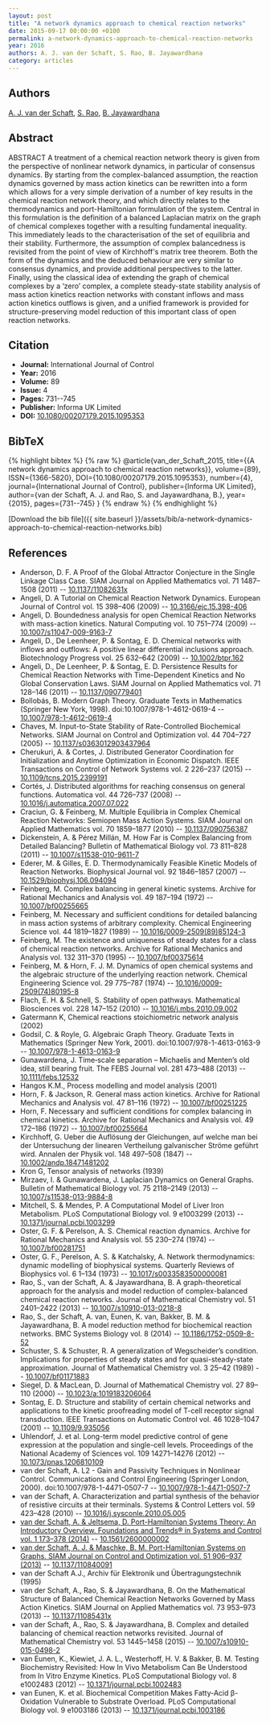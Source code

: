 ```yaml
---
layout: post
title: "A network dynamics approach to chemical reaction networks"
date: 2015-09-17 00:00:00 +0100
permalink: a-network-dynamics-approach-to-chemical-reaction-networks
year: 2016
authors: A. J. van der Schaft, S. Rao, B. Jayawardhana
category: articles
---
```

 
## Authors
[A. J. van der Schaft](authors/arjan-van-der-schaft), [S. Rao](authors/s-rao), [B. Jayawardhana](authors/bayu-jayawardhana)
 
## Abstract
ABSTRACT A treatment of a chemical reaction network theory is given from the perspective of nonlinear network dynamics, in particular of consensus dynamics. By starting from the complex-balanced assumption, the reaction dynamics governed by mass action kinetics can be rewritten into a form which allows for a very simple derivation of a number of key results in the chemical reaction network theory, and which directly relates to the thermodynamics and port-Hamiltonian formulation of the system. Central in this formulation is the definition of a balanced Laplacian matrix on the graph of chemical complexes together with a resulting fundamental inequality. This immediately leads to the characterisation of the set of equilibria and their stability. Furthermore, the assumption of complex balancedness is revisited from the point of view of Kirchhoff's matrix tree theorem. Both the form of the dynamics and the deduced behaviour are very similar to consensus dynamics, and provide additional perspectives to the latter. Finally, using the classical idea of extending the graph of chemical complexes by a ‘zero’ complex, a complete steady-state stability analysis of mass action kinetics reaction networks with constant inflows and mass action kinetics outflows is given, and a unified framework is provided for structure-preserving model reduction of this important class of open reaction networks.
 
## Citation
- **Journal:** International Journal of Control
- **Year:** 2016
- **Volume:** 89
- **Issue:** 4
- **Pages:** 731--745
- **Publisher:** Informa UK Limited
- **DOI:** [10.1080/00207179.2015.1095353](https://doi.org/10.1080/00207179.2015.1095353)
 
## BibTeX
{% highlight bibtex %}
{% raw %}
@article{van_der_Schaft_2015,
  title={{A network dynamics approach to chemical reaction networks}},
  volume={89},
  ISSN={1366-5820},
  DOI={10.1080/00207179.2015.1095353},
  number={4},
  journal={International Journal of Control},
  publisher={Informa UK Limited},
  author={van der Schaft, A. J. and Rao, S. and Jayawardhana, B.},
  year={2015},
  pages={731--745}
}
{% endraw %}
{% endhighlight %}
 
[Download the bib file]({{ site.baseurl }}/assets/bib/a-network-dynamics-approach-to-chemical-reaction-networks.bib)
 
## References
- Anderson, D. F. A Proof of the Global Attractor Conjecture in the Single Linkage Class Case. SIAM Journal on Applied Mathematics vol. 71 1487–1508 (2011) -- [10.1137/11082631x](https://doi.org/10.1137/11082631x)
- Angeli, D. A Tutorial on Chemical Reaction Network Dynamics. European Journal of Control vol. 15 398–406 (2009) -- [10.3166/ejc.15.398-406](https://doi.org/10.3166/ejc.15.398-406)
- Angeli, D. Boundedness analysis for open Chemical Reaction Networks with mass-action kinetics. Natural Computing vol. 10 751–774 (2009) -- [10.1007/s11047-009-9163-7](https://doi.org/10.1007/s11047-009-9163-7)
- Angeli, D., De Leenheer, P. & Sontag, E. D. Chemical networks with inflows and outflows: A positive linear differential inclusions approach. Biotechnology Progress vol. 25 632–642 (2009) -- [10.1002/btpr.162](https://doi.org/10.1002/btpr.162)
- Angeli, D., De Leenheer, P. & Sontag, E. D. Persistence Results for Chemical Reaction Networks with Time-Dependent Kinetics and No Global Conservation Laws. SIAM Journal on Applied Mathematics vol. 71 128–146 (2011) -- [10.1137/090779401](https://doi.org/10.1137/090779401)
- Bollobás, B. Modern Graph Theory. Graduate Texts in Mathematics (Springer New York, 1998). doi:10.1007/978-1-4612-0619-4 -- [10.1007/978-1-4612-0619-4](https://doi.org/10.1007/978-1-4612-0619-4)
- Chaves, M. Input-to-State Stability of Rate-Controlled Biochemical Networks. SIAM Journal on Control and Optimization vol. 44 704–727 (2005) -- [10.1137/s0363012903437964](https://doi.org/10.1137/s0363012903437964)
- Cherukuri, A. & Cortes, J. Distributed Generator Coordination for Initialization and Anytime Optimization in Economic Dispatch. IEEE Transactions on Control of Network Systems vol. 2 226–237 (2015) -- [10.1109/tcns.2015.2399191](https://doi.org/10.1109/tcns.2015.2399191)
- Cortés, J. Distributed algorithms for reaching consensus on general functions. Automatica vol. 44 726–737 (2008) -- [10.1016/j.automatica.2007.07.022](https://doi.org/10.1016/j.automatica.2007.07.022)
- Craciun, G. & Feinberg, M. Multiple Equilibria in Complex Chemical Reaction Networks: Semiopen Mass Action Systems. SIAM Journal on Applied Mathematics vol. 70 1859–1877 (2010) -- [10.1137/090756387](https://doi.org/10.1137/090756387)
- Dickenstein, A. & Pérez Millán, M. How Far is Complex Balancing from Detailed Balancing? Bulletin of Mathematical Biology vol. 73 811–828 (2011) -- [10.1007/s11538-010-9611-7](https://doi.org/10.1007/s11538-010-9611-7)
- Ederer, M. & Gilles, E. D. Thermodynamically Feasible Kinetic Models of Reaction Networks. Biophysical Journal vol. 92 1846–1857 (2007) -- [10.1529/biophysj.106.094094](https://doi.org/10.1529/biophysj.106.094094)
- Feinberg, M. Complex balancing in general kinetic systems. Archive for Rational Mechanics and Analysis vol. 49 187–194 (1972) -- [10.1007/bf00255665](https://doi.org/10.1007/bf00255665)
- Feinberg, M. Necessary and sufficient conditions for detailed balancing in mass action systems of arbitrary complexity. Chemical Engineering Science vol. 44 1819–1827 (1989) -- [10.1016/0009-2509(89)85124-3](https://doi.org/10.1016/0009-2509(89)85124-3)
- Feinberg, M. The existence and uniqueness of steady states for a class of chemical reaction networks. Archive for Rational Mechanics and Analysis vol. 132 311–370 (1995) -- [10.1007/bf00375614](https://doi.org/10.1007/bf00375614)
- Feinberg, M. & Horn, F. J. M. Dynamics of open chemical systems and the algebraic structure of the underlying reaction network. Chemical Engineering Science vol. 29 775–787 (1974) -- [10.1016/0009-2509(74)80195-8](https://doi.org/10.1016/0009-2509(74)80195-8)
- Flach, E. H. & Schnell, S. Stability of open pathways. Mathematical Biosciences vol. 228 147–152 (2010) -- [10.1016/j.mbs.2010.09.002](https://doi.org/10.1016/j.mbs.2010.09.002)
- Gatermann K, Chemical reactions stoichiometric network analysis (2002)
- Godsil, C. & Royle, G. Algebraic Graph Theory. Graduate Texts in Mathematics (Springer New York, 2001). doi:10.1007/978-1-4613-0163-9 -- [10.1007/978-1-4613-0163-9](https://doi.org/10.1007/978-1-4613-0163-9)
- Gunawardena, J. Time‐scale separation – Michaelis and Menten’s old idea, still bearing fruit. The FEBS Journal vol. 281 473–488 (2013) -- [10.1111/febs.12532](https://doi.org/10.1111/febs.12532)
- Hangos K.M., Process modelling and model analysis (2001)
- Horn, F. & Jackson, R. General mass action kinetics. Archive for Rational Mechanics and Analysis vol. 47 81–116 (1972) -- [10.1007/bf00251225](https://doi.org/10.1007/bf00251225)
- Horn, F. Necessary and sufficient conditions for complex balancing in chemical kinetics. Archive for Rational Mechanics and Analysis vol. 49 172–186 (1972) -- [10.1007/bf00255664](https://doi.org/10.1007/bf00255664)
- Kirchhoff, G. Ueber die Auflösung der Gleichungen, auf welche man bei der Untersuchung der linearen Vertheilung galvanischer Ströme geführt wird. Annalen der Physik vol. 148 497–508 (1847) -- [10.1002/andp.18471481202](https://doi.org/10.1002/andp.18471481202)
- Kron G, Tensor analysis of networks (1939)
- Mirzaev, I. & Gunawardena, J. Laplacian Dynamics on General Graphs. Bulletin of Mathematical Biology vol. 75 2118–2149 (2013) -- [10.1007/s11538-013-9884-8](https://doi.org/10.1007/s11538-013-9884-8)
- Mitchell, S. & Mendes, P. A Computational Model of Liver Iron Metabolism. PLoS Computational Biology vol. 9 e1003299 (2013) -- [10.1371/journal.pcbi.1003299](https://doi.org/10.1371/journal.pcbi.1003299)
- Oster, G. F. & Perelson, A. S. Chemical reaction dynamics. Archive for Rational Mechanics and Analysis vol. 55 230–274 (1974) -- [10.1007/bf00281751](https://doi.org/10.1007/bf00281751)
- Oster, G. F., Perelson, A. S. & Katchalsky, A. Network thermodynamics: dynamic modelling of biophysical systems. Quarterly Reviews of Biophysics vol. 6 1–134 (1973) -- [10.1017/s0033583500000081](https://doi.org/10.1017/s0033583500000081)
- Rao, S., van der Schaft, A. & Jayawardhana, B. A graph-theoretical approach for the analysis and model reduction of complex-balanced chemical reaction networks. Journal of Mathematical Chemistry vol. 51 2401–2422 (2013) -- [10.1007/s10910-013-0218-8](https://doi.org/10.1007/s10910-013-0218-8)
- Rao, S., der Schaft, A. van, Eunen, K. van, Bakker, B. M. & Jayawardhana, B. A model reduction method for biochemical reaction networks. BMC Systems Biology vol. 8 (2014) -- [10.1186/1752-0509-8-52](https://doi.org/10.1186/1752-0509-8-52)
- Schuster, S. & Schuster, R. A generalization of Wegscheider’s condition. Implications for properties of steady states and for quasi-steady-state approximation. Journal of Mathematical Chemistry vol. 3 25–42 (1989) -- [10.1007/bf01171883](https://doi.org/10.1007/bf01171883)
- Siegel, D. & MacLean, D. Journal of Mathematical Chemistry vol. 27 89–110 (2000) -- [10.1023/a:1019183206064](https://doi.org/10.1023/a:1019183206064)
- Sontag, E. D. Structure and stability of certain chemical networks and applications to the kinetic proofreading model of T-cell receptor signal transduction. IEEE Transactions on Automatic Control vol. 46 1028–1047 (2001) -- [10.1109/9.935056](https://doi.org/10.1109/9.935056)
- Uhlendorf, J. et al. Long-term model predictive control of gene expression at the population and single-cell levels. Proceedings of the National Academy of Sciences vol. 109 14271–14276 (2012) -- [10.1073/pnas.1206810109](https://doi.org/10.1073/pnas.1206810109)
- van der Schaft, A. L2 - Gain and Passivity Techniques in Nonlinear Control. Communications and Control Engineering (Springer London, 2000). doi:10.1007/978-1-4471-0507-7 -- [10.1007/978-1-4471-0507-7](https://doi.org/10.1007/978-1-4471-0507-7)
- van der Schaft, A. Characterization and partial synthesis of the behavior of resistive circuits at their terminals. Systems &amp; Control Letters vol. 59 423–428 (2010) -- [10.1016/j.sysconle.2010.05.005](https://doi.org/10.1016/j.sysconle.2010.05.005)
- [van der Schaft, A. & Jeltsema, D. Port-Hamiltonian Systems Theory: An Introductory Overview. Foundations and Trends® in Systems and Control vol. 1 173–378 (2014)](port-hamiltonian-systems-theory-an-introductory-overview) -- [10.1561/2600000002](https://doi.org/10.1561/2600000002)
- [van der Schaft, A. J. & Maschke, B. M. Port-Hamiltonian Systems on Graphs. SIAM Journal on Control and Optimization vol. 51 906–937 (2013)](port-hamiltonian-systems-on-graphs) -- [10.1137/110840091](https://doi.org/10.1137/110840091)
- van der Schaft A.J., Archiv für Elektronik und Übertragungstechnik (1995)
- van der Schaft, A., Rao, S. & Jayawardhana, B. On the Mathematical Structure of Balanced Chemical Reaction Networks Governed by Mass Action Kinetics. SIAM Journal on Applied Mathematics vol. 73 953–973 (2013) -- [10.1137/11085431x](https://doi.org/10.1137/11085431x)
- van der Schaft, A., Rao, S. & Jayawardhana, B. Complex and detailed balancing of chemical reaction networks revisited. Journal of Mathematical Chemistry vol. 53 1445–1458 (2015) -- [10.1007/s10910-015-0498-2](https://doi.org/10.1007/s10910-015-0498-2)
- van Eunen, K., Kiewiet, J. A. L., Westerhoff, H. V. & Bakker, B. M. Testing Biochemistry Revisited: How In Vivo Metabolism Can Be Understood from In Vitro Enzyme Kinetics. PLoS Computational Biology vol. 8 e1002483 (2012) -- [10.1371/journal.pcbi.1002483](https://doi.org/10.1371/journal.pcbi.1002483)
- van Eunen, K. et al. Biochemical Competition Makes Fatty-Acid β-Oxidation Vulnerable to Substrate Overload. PLoS Computational Biology vol. 9 e1003186 (2013) -- [10.1371/journal.pcbi.1003186](https://doi.org/10.1371/journal.pcbi.1003186)

